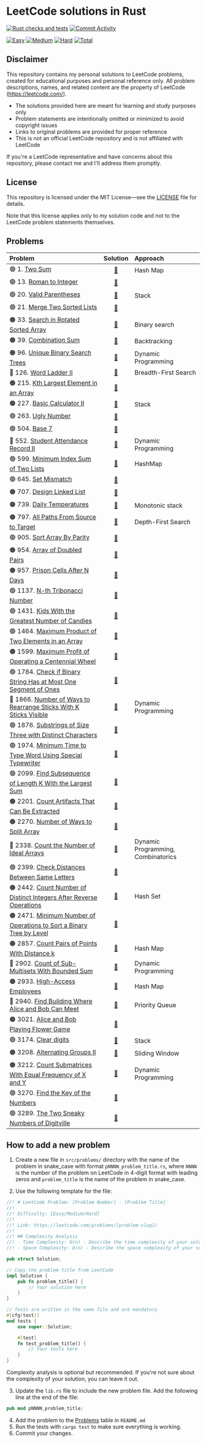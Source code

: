 # LeetCode solutions in Rust

[![Rust checks and tests](https://github.com/thegovyadina/leetcode-rust/actions/workflows/rust.yml/badge.svg?event=push)](https://github.com/thegovyadina/leetcode-rust/actions/workflows/rust.yml)
[![Commit Activity](https://img.shields.io/github/commit-activity/m/thegovyadina/leetcode-rust)](https://github.com/thegovyadina/leetcode-rust/commits/main)


<!-- LEETCODE-BADGES:START -->
[![Easy](https://img.shields.io/badge/Easy-20-brightgreen)](#problems) [![Medium](https://img.shields.io/badge/Medium-20-orange)](#problems) [![Hard](https://img.shields.io/badge/Hard-5-red)](#problems) [![Total](https://img.shields.io/badge/Total-45-blue)](#problems)
<!-- LEETCODE-BADGES:END -->

## Disclaimer

This repository contains my personal solutions to LeetCode problems, created for educational purposes
and personal reference only. All problem descriptions, names, and related content
are the property of LeetCode (https://leetcode.com/).

- The solutions provided here are meant for learning and study purposes only
- Problem statements are intentionally omitted or minimized to avoid copyright issues
- Links to original problems are provided for proper reference
- This is not an official LeetCode repository and is not affiliated with LeetCode

If you're a LeetCode representative and have concerns about this repository,
please contact me and I'll address them promptly.

## License

This repository is licensed under the MIT License—see the [LICENSE](LICENSE) file for details.

Note that this license applies only to my solution code and not to the LeetCode problem statements themselves.

## Problems

| Problem                                                                                                                                                            |                                        Solution                                         | Approach                           |
|:-------------------------------------------------------------------------------------------------------------------------------------------------------------------|:---------------------------------------------------------------------------------------:|:-----------------------------------|
| 🟢 1. [Two Sum](https://leetcode.com/problems/two-sum/)                                                                                                            |                           [🦀](src/problems/p0001_two_sum.rs)                           | Hash Map                           |
| 🟢 13. [Roman to Integer](https://leetcode.com/problems/roman-to-integer/)                                                                                         |                      [🦀](src/problems/p0013_roman_to_integer.rs)                       |                                    |
| 🟢 20. [Valid Parentheses](https://leetcode.com/problems/valid-parentheses/)                                                                                       |                      [🦀](src/problems/p0020_valid_parentheses.rs)                      | Stack                              |
| 🟢 21. [Merge Two Sorted Lists](https://leetcode.com/problems/merge-two-sorted-lists/)                                                                             |                   [🦀](src/problems/p0021_merge_two_sorted_lists.rs)                    |                                    |
| 🟠 33. [Search in Rotated Sorted Array](https://leetcode.com/problems/search-in-rotated-sorted-array/)                                                             |               [🦀](src/problems/p0033_search_in_rotated_sorted_array.rs)                | Binary search                      |
| 🟠 39. [Combination Sum](https://leetcode.com/problems/combination-sum/)                                                                                           |                       [🦀](src/problems/p0039_combination_sum.rs)                       | Backtracking                       |
| 🟠 96. [Unique Binary Search Trees](https://leetcode.com/problems/unique-binary-search-trees/)                                                                     |                 [🦀](src/problems/p0096_unique_binary_search_trees.rs)                  | Dynamic Programming                |
| 🔴 126. [Word Ladder II](https://leetcode.com/problems/word-ladder-ii/)                                                                                            |                       [🦀](src/problems/p0126_word_ladder_ii.rs)                        | Breadth-First Search               |
| 🟠 215. [Kth Largest Element in an Array](https://leetcode.com/problems/kth-largest-element-in-an-array/)                                                          |               [🦀](src/problems/p0215_kth_largest_element_in_an_array.rs)               |                                    |
| 🟠 227. [Basic Calculator II](https://leetcode.com/problems/basic-calculator-ii/)                                                                                  |                     [🦀](src/problems/p0227_basic_calculator_2.rs)                      | Stack                              |
| 🟢 263. [Ugly Number](https://leetcode.com/problems/ugly-number/)                                                                                                  |                         [🦀](src/problems/p0263_ugly_number.rs)                         |                                    |
| 🟢 504. [Base 7](https://leetcode.com/problems/base-7/)                                                                                                            |                           [🦀](src/problems/p0504_base_7.rs)                            |                                    |
| 🔴 552. [Student Attendance Record II](https://leetcode.com/problems/student-attendance-record-ii/)                                                                |                [🦀](src/problems/p0552_student_attendance_record_ii.rs)                 | Dynamic Programming                |
| 🟢 599. [Minimum Index Sum of Two Lists](https://leetcode.com/problems/minimum-index-sum-of-two-lists/)                                                            |               [🦀](src/problems/p0599_minimum_index_sum_of_two_lists.rs)                | HashMap                            |
| 🟢 645. [Set Mismatch](https://leetcode.com/problems/set-mismatch/)                                                                                                |                        [🦀](src/problems/p0645_set_mismatch.rs)                         |                                    |
| 🟠 707. [Design Linked List](https://leetcode.com/problems/design-linked-list/)                                                                                    |                     [🦀](src/problems/p0707_design_linked_list.rs)                      |                                    |
| 🟠 739. [Daily Temperatures](https://leetcode.com/problems/daily-temperatures/)                                                                                    |                     [🦀](src/problems/p0739_daily_temperatures.rs)                      | Monotonic stack                    |
| 🟠 797. [All Paths From Source to Target](https://leetcode.com/problems/all-paths-from-source-to-target/)                                                          |               [🦀](src/problems/p0797_all_paths_from_source_to_target.rs)               | Depth-First Search                 |
| 🟢 905. [Sort Array By Parity](https://leetcode.com/problems/sort-array-by-parity/)                                                                                |                    [🦀](src/problems/p0905_sort_array_by_parity.rs)                     |                                    |
| 🟠 954. [Array of Doubled Pairs](https://leetcode.com/problems/array-of-doubled-pairs/)                                                                            |                   [🦀](src/problems/p0954_array_of_doubled_pairs.rs)                    |                                    |
| 🟠 957. [Prison Cells After N Days](https://leetcode.com/problems/prison-cells-after-n-days/)                                                                      |                  [🦀](src/problems/p0957_prison_cells_after_n_days.rs)                  |                                    |
| 🟢 1137. [N-th Tribonacci Number](https://leetcode.com/problems/n-th-tribonacci-number/)                                                                           |                    [🦀](src/problems/p1137_nth_tribonacci_number.rs)                    |                                    |
| 🟢 1431. [Kids With the Greatest Number of Candies](https://leetcode.com/problems/kids-with-the-greatest-number-of-candies/)                                       |          [🦀](src/problems/p1431_kids_with_the_greatest_number_of_candies.rs)           |                                    |
| 🟢 1464. [Maximum Product of Two Elements in an Array](https://leetcode.com/problems/maximum-product-of-two-elements-in-an-array/)                                 |         [🦀](src/problems/p1464_maximum_product_of_two_elements_in_an_array.rs)         |                                    |
| 🟠 1599. [Maximum Profit of Operating a Centennial Wheel](https://leetcode.com/problems/maximum-profit-of-operating-a-centennial-wheel/)                           |       [🦀](src/problems/p1599_maximum_profit_of_operating_a_centennial_wheel.rs)        |                                    |
| 🟢 1784. [Check if Binary String Has at Most One Segment of Ones](https://leetcode.com/problems/check-if-binary-string-has-at-most-one-segment-of-ones/)           |   [🦀](src/problems/p1784_check_if_binary_string_has_at_most_one_segment_of_ones.rs)    |                                    |
| 🔴 1866. [Number of Ways to Rearrange Sticks With K Sticks Visible](https://leetcode.com/problems/number-of-ways-to-rearrange-sticks-with-k-sticks-visible/)       |  [🦀](src/problems/p1866_number_of_ways_to_rearrange_sticks_with_k_sticks_visible.rs)   | Dynamic Programming                |
| 🟢 1876. [Substrings of Size Three with Distinct Characters](https://leetcode.com/problems/substrings-of-size-three-with-distinct-characters/)                     |      [🦀](src/problems/p1876_substrings_of_size_three_with_distinct_characters.rs)      |                                    |
| 🟢 1974. [Minimum Time to Type Word Using Special Typewriter](https://leetcode.com/problems/minimum-time-to-type-word-using-special-typewriter/)                   |    [🦀](src/problems/p1974_minimimum_time_to_type_word_using_special_typewriter.rs)     |                                    |
| 🟢 2099. [Find Subsequence of Length K With the Largest Sum](https://leetcode.com/problems/find-subsequence-of-length-k-with-the-largest-sum/)                     |      [🦀](src/problems/p2099_find_subsequence_of_length_k_with_the_largest_sum.rs)      |                                    |
| 🟠 2201. [Count Artifacts That Can Be Extracted](https://leetcode.com/problems/count-artifacts-that-can-be-extracted/)                                             |            [🦀](src/problems/p2201_count_artifacts_that_can_be_extracted.rs)            |                                    |
| 🟠 2270. [Number of Ways to Split Array](https://leetcode.com/problems/number-of-ways-to-split-array/)                                                             |                [🦀](src/problems/p2270_number_of_ways_to_split_array.rs)                |                                    |
| 🔴 2338. [Count the Number of Ideal Arrays](https://leetcode.com/problems/count-the-number-of-ideal-arrays/)                                                       |              [🦀](src/problems/p2338_count_the_number_of_ideal_arrays.rs)               | Dynamic Programming, Combinatorics |
| 🟢 2399. [Check Distances Between Same Letters](https://leetcode.com/problems/check-distances-between-same-letters/)                                               |            [🦀](src/problems/p2399_check_distances_between_same_letters.rs)             |                                    |
| 🟠 2442. [Count Number of Distinct Integers After Reverse Operations](https://leetcode.com/problems/count-number-of-distinct-integers-after-reverse-operations/)   | [🦀](src/problems/p2442_count_number_of_distinct_integers_after_reverse_operations.rs)  | Hash Set                           |
| 🟠 2471. [Minimum Number of Operations to Sort a Binary Tree by Level](https://leetcode.com/problems/minimum-number-of-operations-to-sort-a-binary-tree-by-level/) | [🦀](src/problems/p2471_minimum_number_of_operations_to_sort_a_binary_tree_by_level.rs) |                                    |
| 🟠 2857. [Count Pairs of Points With Distance k](https://leetcode.com/problems/count-pairs-of-points-with-distance-k/)                                             |            [🦀](src/problems/p2471_count_pairs_of_points_with_distance_k.rs)            | Hash Map                           |
| 🔴 2902. [Count of Sub-Multisets With Bounded Sum](https://leetcode.com/problems/count-of-sub-multisets-with-bounded-sum/)                                         |           [🦀](src/problems/p2902_count_of_sub_multisets_with_bounded_sum.rs)           | Dynamic Programming                |
| 🟠 2933. [High-Access Employees](https://leetcode.com/problems/high-access-employees/)                                                                             |                    [🦀](src/problems/p2933_high_access_employees.rs)                    | Hash Map                           |
| 🔴 2940. [Find Building Where Alice and Bob Can Meet](https://leetcode.com/problems/find-building-where-alice-and-bob-can-meet/)                                   |         [🦀](src/problems/p2940_find_building_where_alice_and_bob_can_meet.rs)          | Priority Queue                     |
| 🟠 3021. [Alice and Bob Playing Flower Game](https://leetcode.com/problems/alice-and-bob-playing-flower-game/)                                                     |              [🦀](src/problems/p3021_alice_and_bob_playing_flower_game.rs)              |                                    |
| 🟢 3174. [Clear digits](https://leetcode.com/problems/clear-digits/)                                                                                               |                        [🦀](src/problems/p3174_clear_digits.rs)                         | Stack                              |
| 🟠 3208. [Alternating Groups II](https://leetcode.com/problems/alternating-groups-ii/)                                                                             |                    [🦀](src/problems/p3208_alternating_groups_ii.rs)                    | Sliding Window                     |
| 🟠 3212. [Count Submatrices With Equal Frequency of X and Y](https://leetcode.com/problems/count-submatrices-with-equal-frequency-of-x-and-y/)                     |      [🦀](src/problems/p3212_count_submatrices_with_equal_frequency_of_x_and_y.rs)      | Dynamic Programming                |
| 🟢 3270. [Find the Key of the Numbers](https://leetcode.com/problems/find-the-key-of-the-numbers/)                                                                 |                 [🦀](src/problems/p3270_find_the_key_of_the_numbers.rs)                 |                                    |
| 🟢 3289. [The Two Sneaky Numbers of Digitville](https://leetcode.com/problems/the-two-sneaky-numbers-of-digitville/)                                               |            [🦀](src/problems/p3289_the_two_sneaky_numbers_of_digitville.rs)             |                                    |

## How to add a new problem

1. Create a new file in `src/problems/` directory with the name of the problem in snake_case with format
   `pNNNN_problem_title.rs`, where `NNNN` is the number of the problem on LeetCode in 4-digit format with leading zeros
   and `problem_title` is the name of the problem in snake_case.

2. Use the following template for the file:

```rust
//! # LeetCode Problem: [Problem Number] - [Problem Title]
//!
//! Difficulty: [Easy/Medium/Hard]
//!
//! Link: https://leetcode.com/problems/[problem-slug]/
//!
//! ## Complexity Analysis
//! - Time Complexity: O(n) - Describe the time complexity of your solution.
//! - Space Complexity: O(n) - Describe the space complexity of your solution.

pub struct Solution;

// Copy the problem title from LeetCode
impl Solution {
    pub fn problem_title() {
        // Your solution here
    }
}

// Tests are written in the same file and are mandatory
#[cfg(test)]
mod tests {
    use super::Solution;

    #[test]
    fn test_problem_title() {
        // Your tests here
    }
}
```

Complexity analysis is optional but recommended. If you're not sure about the complexity of your solution,
you can leave it out.

3. Update the `lib.rs` file to include the new problem file. Add the following line at the end of the file:

```rust
pub mod pNNNN_problem_title;
```

4. Add the problem to the [Problems](#problems) table in `README.md`
5. Run the tests with `cargo test` to make sure everything is working.
6. Commit your changes.
